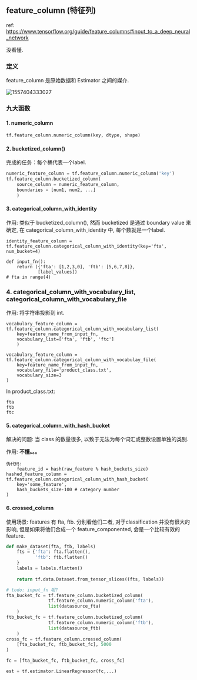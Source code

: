 ## feature_column (特征列)

ref: https://www.tensorflow.org/guide/feature_columns#input_to_a_deep_neural_network

没看懂.

### 定义

feature_column 是原始数据和 Estimator 之间的媒介.

![1557404333027](C:\Users\Administrator\AppData\Roaming\Typora\typora-user-images\1557404333027.png)

### 九大函数

#### 1. numeric_column

```python
tf.feature_column.numeric_column(key, dtype, shape)
```

#### 2. bucketized_column()

完成的任务：每个桶代表一个label.

```python
numeric_feature_column = tf.feature_column.numeric_column('key')
tf.feature_column.bucketized_column(
	source_column = numeric_feature_column, 
	boundaries = [num1, num2, ...]
	)
```

#### 3. categorical_column_with_identity

作用: 类似于 bucketized_column(), 然而 bucketized 是通过 boundary value 来确定, 在 categorical_column_with_identity 中,  每个数就是一个label. 

```
identity_feature_column = tf.feature_column.categorical_column_with_identity(key='fta', num_bucket=4)

def input_fn():
	return ({'fta': [1,2,3,0], 'ftb': [5,6,7,8]},
			[label_values])
# fta in range(4)
```

### 4. categorical_column_with_vocabulary_list,   categorical_column_with_vocabulary_file

作用: 将字符串投影到 int.

```
vocabulary_feature_column = tf.feature_column.categorical_column_with_vocabulary_list(
	key=feature_name_from_input_fn,
	vocabulary_list=['fta', 'ftb', 'ftc']
	)

vocabulary_feature_column = tf.feature_column.categorical_column_with_vocabulay_file(
	key=feature_name_from_input_fn,
	vocabulary_file='product_class.txt',
	vocabulary_size=3
)
```

In product_class.txt:

```
fta
ftb
ftc
```

#### 5. categorical_column_with_hash_bucket

解决的问题: 当 class 的数量很多, 以致于无法为每个词汇或整数设置单独的类别.

作用:  **不懂。。。**

```
伪代码:
	feature_id = hash(raw_feature % hash_buckets_size)
hashed_feature_column = tf.feature_column.categorical_column_with_hash_bucket(
	key='some_feature',
	hash_buckets_size-100 # category number
)
```

#### 6. crossed_column

使用场景: features 有 fta, ftb. 分别看他们二者, 对于classification 并没有很大的影响, 但是如果将他们合成一个 feature_componented, 会是一个比较有效的feature.

```python
def make_dataset(fta, ftb, labels)
	fts = {'fta': fta.flatten(),
		   'ftb': ftb.flatten()
	}
	labels = labels.flatten()
	
	return tf.data.Dataset.from_tensor_slices((fts, labels))

# todo: input_fn 呢?
fta_bucket_fc = tf.feature_column.bucketized_column(
				tf.feature_column.numeric_column('fta'),
				list(datasource_fta)
	)
ftb_bucket_fc = tf.feature_column.bucketized_column(
				tf.feature_column.numeric_column('ftb'),
				list(datasource_ftb)
	)
cross_fc = tf.feature_column.crossed_column(
	[fta_bucket_fc, ftb_bucket_fc], 5000
)

fc = [fta_bucket_fc, ftb_bucket_fc, cross_fc]

est = tf.estimator.LinearRegressor(fc,...)
```